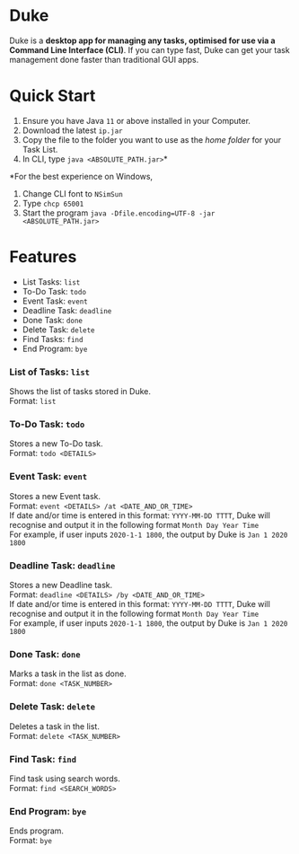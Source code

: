 # Duke
Duke is a **desktop app for managing any tasks, optimised for use via a Command Line Interface (CLI)**. If you can type fast, Duke can get your task management done faster than traditional GUI apps.


# Quick Start

1. Ensure you have Java ```11``` or above installed in your Computer.
2. Download the latest ```ip.jar```
3. Copy the file to the folder you want to use as the *home folder* for your Task List.
4. In CLI, type ```java <ABSOLUTE_PATH.jar>```*

*For the best experience on Windows, 
1. Change CLI font to ```NSimSun```
2. Type ```chcp 65001```
3. Start the program ```java -Dfile.encoding=UTF-8 -jar <ABSOLUTE_PATH.jar>```

# Features
* List Tasks: ```list```
* To-Do Task: ```todo```
* Event Task: ```event```
* Deadline Task: ```deadline```
* Done Task: ```done```
* Delete Task: ```delete```
* Find Tasks: ```find```
* End Program: ```bye```

### List of Tasks: ```list```
Shows the list of tasks stored in Duke.  
Format: ```list```

### To-Do Task: ```todo```
Stores a new To-Do task.  
Format: ```todo <DETAILS>```

### Event Task: ```event```
Stores a new Event task.  
Format: ```event <DETAILS> /at <DATE_AND_OR_TIME>```  
If date and/or time is entered in this format: ```YYYY-MM-DD TTTT```, Duke will recognise and output it in the following format ```Month Day Year Time```  
For example, if user inputs ```2020-1-1 1800```, the output by Duke is ```Jan 1 2020 1800```

### Deadline Task: ```deadline```
Stores a new Deadline task.  
Format: ```deadline <DETAILS> /by <DATE_AND_OR_TIME>```  
If date and/or time is entered in this format: ```YYYY-MM-DD TTTT```, Duke will recognise and output it in the following format ```Month Day Year Time```  
For example, if user inputs ```2020-1-1 1800```, the output by Duke is ```Jan 1 2020 1800```

### Done Task: ```done```
Marks a task in the list as done.  
Format: ```done <TASK_NUMBER>```

### Delete Task: ```delete```
Deletes a task in the list.  
Format: ```delete <TASK_NUMBER>```

### Find Task: ```find```
Find task using search words.  
Format: ```find <SEARCH_WORDS>```

### End Program: ```bye```
Ends program.  
Format: ```bye```
